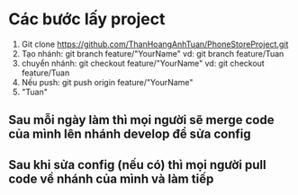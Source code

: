 # Các bước lấy project

1. Git clone https://github.com/ThanHoangAnhTuan/PhoneStoreProject.git
2. Tạo nhánh: git branch feature/"YourName"
   vd: git branch feature/Tuan
3. chuyển nhánh: git checkout feature/"YourName"
   vd: git checkout feature/Tuan
4. Nếu push: git push origin feature/"YourName"
5. "Tuan"

## Sau mỗi ngày làm thì mọi người sẽ merge code của mình lên nhánh develop để sửa config

## Sau khi sửa config (nếu có) thì mọi người pull code về nhánh của mình và làm tiếp

